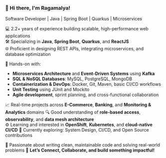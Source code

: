 ### 👋 Hi there, I'm Ragamalya!
Software Developer | Java | Spring Boot | Quarkus | Microservices

💻 2.2+ years of experience building scalable, high-performance web applications  
🛠️ Specializing in **Java**, **Spring Boot**, **Quarkus**, and **ReactJS**  
🌐 Proficient in designing REST APIs, integrating microservices, and database optimization

🚀 Hands-on with:
- **Microservices Architecture** and **Event-Driven Systems** using **Kafka**
- **SQL & NoSQL Databases**: MySQL, PostgreSQL, MongoDB
- **Containerization & DevOps**: Docker, Git, Maven, basic CI/CD workflows
- **Unit Testing** using JUnit and Mockito
- **Agile development**, sprint planning, and cross-functional collaboration

📈 Real-time projects across **E-Commerce**, **Banking**, and **Monitoring & Analytics** domains
🔍 Good understanding of **role-based access**, **observability**, and **data mesh architecture**  
⚙️ Learning and interested in **OpenShift**, **Kubernetes**, and **cloud-native CI/CD**
🌱 Currently exploring: System Design, CI/CD, and Open Source contributions

🌟 Passionate about writing clean, maintainable code and solving real-world problems 
🤝 **Let’s Connect, Collaborate, and build something impactful!**

